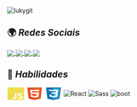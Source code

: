 ![lukygit](https://user-images.githubusercontent.com/86580442/147313222-ea8e1ba2-d655-42e1-bdf0-8227ec253e91.png)


## 🌍 *Redes Sociais*
<div style="display=flex;">
<a href="https://www.instagram.com/ujuan._/?hl=pt-br" target="_blank">
<img align="center" height="30" whidth="40" src="https://camo.githubusercontent.com/acaa286597b43c96dc02b69b90de15a65c52063e31835b763a061cc815f64bac/68747470733a2f2f696d672e736869656c64732e696f2f62616467652f2d496e7374616772616d2d2532334534343035463f7374796c653d666f722d7468652d6261646765266c6f676f3d696e7374616772616d266c6f676f436f6c6f723d7768697465" style="max-whidth:100%;">
</img>
</a>

<a href="https://discord.gg/cCNkhxaRJe" target="_blank">
<img align="center" margin-left="10"  height="30" whidth="40" src="https://camo.githubusercontent.com/3f990cfefb64f13d28397fe586c3aa38a81fde585de479205d63c79363ebe07a/68747470733a2f2f696d672e736869656c64732e696f2f62616467652f446973636f72642d3732383944413f7374796c653d666f722d7468652d6261646765266c6f676f3d646973636f7264266c6f676f436f6c6f723d7768697465" style="max-whidth:100%;">
</img>
</a>

<a href="mailto:juandev33@gmail.com" target="_blank">
<img align="center" margin-left="10"  height="30" whidth="40" src="https://camo.githubusercontent.com/927d6b3961fa048ff7303daf291cb5869dfa25018997cf8c1373c2f6a85b1458/68747470733a2f2f696d672e736869656c64732e696f2f62616467652f2d476d61696c2d2532333333333f7374796c653d666f722d7468652d6261646765266c6f676f3d676d61696c266c6f676f436f6c6f723d7768697465" style="max-whidth:100%;">
</a>

<a href="https://www.linkedin.com/in/juan-santos-72074a204/" target="_blank">
<img align="center" margin-left="10"  height="30" whidth="40" src="https://camo.githubusercontent.com/c00f87aeebbec37f3ee0857cc4c20b21fefde8a96caf4744383ebfe44a47fe3f/68747470733a2f2f696d672e736869656c64732e696f2f62616467652f2d4c696e6b6564496e2d2532333030373742353f7374796c653d666f722d7468652d6261646765266c6f676f3d6c696e6b6564696e266c6f676f436f6c6f723d7768697465" style="max-whidth:100%;">
</img>
</a>
</div>

## 🧠 *Habilidades*
<div style="display=flex;">
    <div>
        <img align="center" alt="Js" margin-left="10" height="30" width="40" src="https://raw.githubusercontent.com/devicons/devicon/master/icons/javascript/javascript-plain.svg" style="max-width:100%;">
        <img align="center" alt="HTML" height="30" margin-left="10" width="40" src="https://raw.githubusercontent.com/devicons/devicon/master/icons/html5/html5-original.svg" style="max-width:100%;">
        <img align="center" alt="CSS" margin-left="10" height="30" width="40" src="https://raw.githubusercontent.com/devicons/devicon/master/icons/css3/css3-original.svg" style="max-width:100%;">
        <img align="center" alt="React" margin-left="10"  height="30" width="42" src="https://upload.wikimedia.org/wikipedia/commons/thumb/a/a7/React-icon.svg/1280px-React-icon.svg.png" style="max-width:100%;">
        <img align="center" alt="Sass" margin-left="10"  height="25" width="32" src="https://upload.wikimedia.org/wikipedia/commons/thumb/9/96/Sass_Logo_Color.svg/1200px-Sass_Logo_Color.svg.png" style="max-width:100%;">
        <img align="center" alt="boot" margin-left="10"  height="30" width="35" src="https://getbootstrap.com.br/docs/4.1/assets/img/bootstrap-stack.png" style="max-width:100%;">
    </div>
</div>

